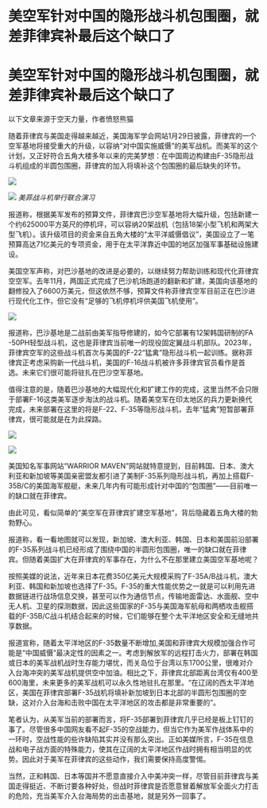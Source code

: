 # 美空军针对中国的隐形战斗机包围圈，就差菲律宾补最后这个缺口了

# 美空军针对中国的隐形战斗机包围圈，就差菲律宾补最后这个缺口了

以下文章来源于空天力量，作者愤怒熊猫

随着菲律宾与美国走得越来越近，美国海军学会网站1月29日披露，菲律宾的一个空军基地将接受重大的升级，以容纳“对中国实施威慑”的美军战机。而美军的这个计划，又正好符合五角大楼多年以来的完美梦想：在中国周边构建由F-35隐形战斗机组成的半圆包围圈，菲律宾的加入将填补这个包围圈的最后缺失的环节。

![](https://inews.gtimg.com/om_bt/OMxOVn6tL45FIMuTmISIMwtaiWZjyW4UWT8LLcPdFZPyMAA/1000)

![](https://inews.gtimg.com/om_bt/Op9BJXMwPrWnJOYOs1BDjSv7MV9ZlQc2u2h4sPtYO2qnUAA/1000)
_美菲战斗机举行联合演习_

报道称，根据美军发布的预算文件，菲律宾巴沙空军基地将大幅升级，包括新建一个约625000平方英尺的停机坪，可以容纳20架战机（包括18架小型飞机和两架大型飞机）。该升级项目的资金来自五角大楼的“太平洋威慑倡议”，美国设立了一笔预算高达71亿美元的专项资金，用于在太平洋靠近中国的地区加强军事基础设施建设。

美国空军声称，对巴沙基地的改进是必要的，以继续努力帮助训练和现代化菲律宾空空军。去年11月，两国正式完成了巴沙机场跑道的翻新和扩建，美国向该基地的翻修投入了6600万美元，但这依然不够，预算文件称菲律宾空军目前正在巴沙进行现代化工作，但它没有“足够的飞机停机坪供美国飞机使用”。

![](https://inews.gtimg.com/om_bt/OnyG3QJAhA9Jyk8Zj84stSuy-2HdDA0n8EHO9Iz0g_gYIAA/1000)

报道称，巴沙基地是二战前由美军指导修建的，如今它部署有12架韩国研制的FA
-50PH轻型战斗机，这也是菲律宾当前唯一的现役固定翼战斗机部队。2023年，菲律宾空军的这些战斗机首次与美国的F-22“猛禽”隐形战斗机一起训练。据称菲律宾正考虑采购新一代战斗机，美国的F-16战斗机被许多菲律宾官员看作是首选。未来它们很可能将驻扎在巴沙空军基地。

值得注意的是，随着巴沙基地的大幅现代化和扩建工作的完成，这里当然不会只限于部署F-16这类美军逐步淘汰的战斗机。随着美空军在印太地区的兵力更新换代完成，未来部署在这里的将是F-22、F-35等隐形战斗机，去年“猛禽”短暂部署菲律宾，很可能就是在为此探路。

![](https://inews.gtimg.com/om_bt/OMtMf0OyqrAxVVbWK9Y2BpFkrDXe2VAyqOreoapEUbvVAAA/1000)

![](https://inews.gtimg.com/om_bt/OCbmuFXtML4t_bMGL9O8qC2PXHMTKkxbAiFyTVJOl0BeUAA/1000)

美国知名军事网站“WARRIOR
MAVEN”网站就特意提到，目前韩国、日本、澳大利亚和新加坡等美国亲密盟友都引进了美制F-35系列隐形战斗机，再加上搭载F-35B/C的美国海军舰艇，未来几年内有可能形成针对中国的“包围圈”——目前唯一的缺口就在菲律宾。

由此可见，看似简单的“美空军在菲律宾扩建空军基地”，背后隐藏着五角大楼的勃勃野心。

报道称，看一看地图就可以发现，新加坡、澳大利亚、韩国、日本和美国前沿部署的F-35系列战斗机已经形成了围绕中国的半圆形包围圈，唯一的缺口就在菲律宾。但随着美国扩大在菲律宾的军事存在，为什么不在那里建立美国空军基地呢？

按照美媒的说法，近年来日本花费350亿美元大规模采购了F-35A/B战斗机，澳大利亚、韩国和新加坡也选择了F-35。F-35的重大性能优势之一就是可以利用先进数据链进行战场信息交换，甚至可以作为通信节点，传输地面雷达、水面舰、空中无人机、卫星的探测数据，因此这些国家的F-35与美国海军航母和两栖攻击舰搭载的F-35B/C战斗机结合起来的时候，它们能够在整个太平洋地区安全和无缝地共享数据。

报道宣称，随着太平洋地区的F-35数量不断增加,美国和菲律宾大规模加强合作可能是“中国威慑”最决定性的因素之一。考虑到解放军的远程打击火力，部署在韩国或日本的美军战机战时生存能力堪忧，而关岛位于台湾以东1700公里，很难对介入台海冲突的美军战机提供空中加油。相比之下，菲律宾北部距离台湾仅有400至600海里，未来更多的美军战机可以永久性地驻扎在那里。“在辽阔的西太平洋地区，美国在菲律宾部署F-35战机将填补新加坡到日本北部的半圆形包围圈的空缺，这对介入台海和击败中国在太平洋地区的攻击都是非常重要的”。

笔者认为，从美军当前的部署而言，将F-35部署到菲律宾几乎已经是板上钉钉的事了。尽管很多中国网友看不起F-35的空战能力，但当它作为美军作战体系中的一环时，空战性能的些许缺陷其实并没有那么突出。正如美媒所言，F-35在信息战和电子战方面的特殊能力，使其在辽阔的太平洋地区作战时拥有相当明显的优势。因此对于美军在菲律宾的这些动作，我们需要保持高度警惕。

当然，正和韩国、日本等国并不愿意直接介入中美冲突一样，尽管目前菲律宾与美国走得挺近、不断讨要各种好处，但战时菲律宾是否愿意冒着解放军全面火力打击的危险，充当美军介入台海局势的出击基地，就是另外一回事了。

